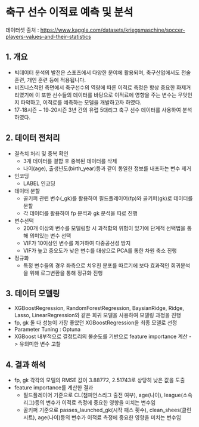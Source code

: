 # 축구 선수 이적료 예측 및 분석

데이터셋 출처 : https://www.kaggle.com/datasets/kriegsmaschine/soccer-players-values-and-their-statistics

## 1. 개요
- 빅데이터 분석의 발전은 스포츠에서 다양한 분야에 활용되며, 축구산업에서도 전술 훈련, 개인 훈련 등에 적용됩니다.
- 비즈니스적인 측면에서 축구선수의 역량에 따른 이적료 측정은 항상 중요한 화제거리였기에 이 또한 선수들의 데이터를 바탕으로 이적료에 영향을 주는 변수는 무엇인지 파악하고, 이적료를 예측하는 모델을 개발하고자 하였다.
- 17-18시즌 ~ 19-20시즌 3년 간의 유럽 5대리그 축구 선수 데이터를 사용하여 분석하였다.

## 2. 데이터 전처리
- 결측치 처리 및 중복 확인
  - 3개 데이터를 결합 후 중복된 데이터를 삭제
  - 나이(age), 출생년도(birth_year)등과 같이 동일한 정보를 내포하는 변수 제거
- 인코딩
  - LABEL 인코딩
- 데이터 분할
  - 골키퍼 관련 변수(_gk)를 활용하여 필드플레이어(fp)와 골키퍼(gk)로 데이터를 분할
  - 각 데이터를 활용하여 fp 분석과 gk 분석을 따로 진행
- 변수선택
  - 200개 이상의 변수를 모델링할 시 과적합의 위험이 있기에 단계적 선택법을 통해 의미있는 변수 선택
  - VIF가 10이상인 변수를 제거하여 다중공선성 방지
  - VIF가 높고 중요도가 낮은 변수를 대상으로 PCA를 통한 차원 축소 진행
- 정규화
  - 특정 변수들의 경우 좌측으로 치우친 분포를 따르기에 보다 효과적인 회귀분석을 위해 로그변환을 통해 정규화 진행

## 3. 데이터 모델링
- XGBoostRegression, RandomForestRegression, BaysianRidge, Ridge, Lasso, LinearRegression와 같은 회귀 모델을 사용하여 모델링 과정을 진행
- fp, gk 둘 다 성능이 가장 좋았던 XGBoostRegression을 최종 모델로 선정
- Parameter Tuning : Optuna
- XGBoost 내부적으로 결정트리의 불순도를 기반으로 feature importance 계산 -> 유의미한 변수 고찰

## 4. 결과 해석
- fp, gk 각각의 모델의 RMSE 값이 3.88772, 2.51743로 상당히 낮은 값을 도출
- feature importance를 계산한 결과
  - 필드플레이어 기준으로 CL(챔피언스리그 출전 여부), age(나이), league(소속 리그)등의 변수가 이적료 측정에 중요한 영향을 미치는 변수임
  - 골키퍼 기준으로 passes_launched_gk(시작 패스 횟수), clean_shees(클린 시트), age(나이)등의 변수가 이적료 측정에 중요한 영향을 미치는 변수임

  
